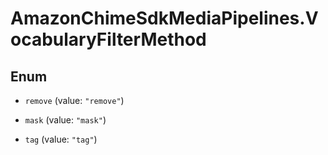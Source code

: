 # AmazonChimeSdkMediaPipelines.VocabularyFilterMethod

## Enum


* `remove` (value: `"remove"`)

* `mask` (value: `"mask"`)

* `tag` (value: `"tag"`)


